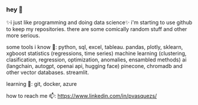 ### hey 👋
✨i just like programming and doing data science✨
i'm starting to use github to keep my repositories. there are some comically random stuff and other more serious.

some tools i know 🔭:
  python, sql, excel, tableau.
  pandas, plotly, sklearn, xgboost
  statistics (regressions, time series)
  machine learning (clustering, clasification, regression, optimization, anomalies, ensambled methods)
  ai (langchain, autogpt, openai api, hugging face)
  pinecone, chromadb and other vector databases.
  streamlit.

learning 🌱:
  git, docker, azure

how to reach me 📫:
  https://www.linkedin.com/in/pvasquezs/
  

<!--  
**patrickjvsa/patrickjvsa** is a ✨ _special_ ✨ repository because its `README.md` (this file) appears on your GitHub profile.

Here are some ideas to get you started:

- 🔭 I’m currently working on ...
- 🌱 I’m currently learning ...
- 👯 I’m looking to collaborate on ...
- 🤔 I’m looking for help with ...
- 💬 Ask me about ...
- 📫 How to reach me: ...
- 😄 Pronouns: ...
- ⚡ Fun fact: ...
-->
